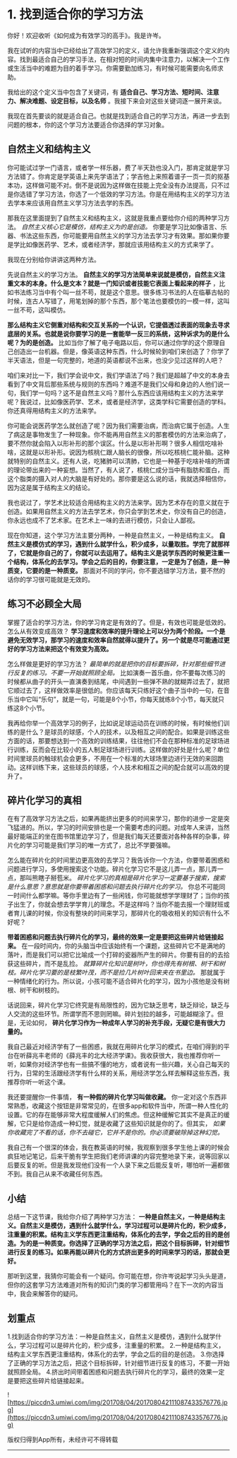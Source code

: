 # 1. 找到适合你的学习方法

你好！欢迎收听《如何成为有效学习的高手》。我是许岑。

我在试听的内容当中已经给出了高效学习的定义，请允许我重新强调这个定义的内容。找到最适合自己的学习手法，在相对短的时间内集中注意力，以解决一个工作或生活当中的难题为目的着手学习。你需要勤加练习，有时候可能需要向名师求助。

我给出的这个定义当中包含了关键词，有 **适合自己、学习方法、短时间、注意力、解决难题、设定目标，以及名师** 。我接下来会对这些关键词逐一展开来谈。

我现在首先要谈的就是适合自己。也就是找到适合自己的学习方法，再进一步去到问题的根本，你的这个学习方法要适合你选择的学习对象。

## 自然主义和结构主义

你可能试过学一门语言，或者学一样乐器，费了半天劲也没入门，那肯定就是学习方法错了。你肯定是学英语上来先学语法了；学吉他上来照着谱子一页一页的抠基本功，这样做可能不对。倒不是说因为这样做在技能上完全没有办法提高，只不过是你选错了学习方法，你选了一个低效的学习方法。你是在用结构主义的学习方法去学本来应该用自然主义学习方法去学的东西。

那我在这里面提到了自然主义和结构主义，这就是我重点要给你介绍的两种学习方法。 *自然主义核心它是模仿，结构主义为的是创造。* 你要是学习比如像语言、乐器、书法这些东西，你可能要用自然主义的学习方法去学习才有效果。那如果你要是学比如像医药学、艺术，或者经济学，那就应该用结构主义的方式来学了。

我现在分别给你讲讲这两种方法。

先说自然主义的学习方法。 **自然主义的学习方法简单来说就是模仿，自然主义注重文本的本身。什么是文本？就是一门知识或者技能它表面上看起来的样子** ，比如书法练习当中有个叫一丝不苟，就是这个意思。很多练习书法的人在临摹古帖的时候，连古人写错了，用笔划掉的那个东西，那个笔法也要模仿的一模一样，这叫一丝不苟，这叫模仿。

 **那么结构主义它侧重对结构和交互关系的一个认识，它提倡透过表面的现象去寻求底层的关系。也就是说你要学习的是一套能举一反三的系统，这种诉求为的是什么呢？为的是创造。** 比如当你了解了电子电路以后，你可以通过你学的这个原理自己创造出一台机器。但是，像英语这种东西，什么时候轮到咱们来创造了？你学了半天语法，但是一句完整的，地道的英语都说不出来，也没少见过这样的人吧？

咱们来对比一下，我们学会说中文，我们学语法了吗？我们是超越了中文的本身去看到了中文背后那些系统与规则的东西吗？难道不是我们父母和身边的人他们说一句，我们学一句吗？这不是自然主义吗？那什么东西应该用结构主义的方法来学呢？我说过，比如像医药学、艺术，或者是经济学，这类学科它需要创造的学科。你还真得用结构主义的方法来学。

你可能会说医药学怎么就创造了呢？因为我们需要治病，而治病它属于创造。人生了病这是事物发生了一种现象。你不能再用自然主义的那套模仿的方法来治病了，要不然你就会陷入以形补形的那个误区。什么是以形补形啊？很多人相信吃啥补啥，这就是以形补形。说因为核桃仁跟人脑长的很像，所以吃核桃仁能补脑。这种就特别的自然主义。还有人说，吃猪肺可以清肺，它也是一种基于吃啥补啥的所谓的理论带出来的一种妄想。当然了，有人说了，核桃仁成分当中有脂肪和蛋白，而这个脂类的摄入对人的大脑是有好处的。那你要是这么说的话，我就选择相信你，因为这是属于结构主义的结论。

我也说过了，学艺术比较适合用结构主义的方法来学。因为艺术存在的意义就在于创造。如果用自然主义的方法去学艺术，你只会学到艺术史，你没有自己的创造，你永远也成不了艺术家。在艺术上一味的去进行模仿，只会让人鄙视。

现在你知道，这个学习方法主要分两种，一种是自然主义，一种是结构主义。 **自然主义是模仿式的学习，遇到什么就学什么，积少成多，以量取胜。学完了就那样了，它就是你自己的了，你就可以去运用了。结构主义是说学东西的时候更注重一个结构，体系化的去学习。学会之后的目的，你要注意，一定是为了创造，是一种质变，它要的是一种质变。** 那面对不同的学问，你不要选错学习方法，要不然的话你的学习很可能就是无效的。

## 练习不必顾全大局

掌握了适合的学习方法，你的学习肯定是有效的了。但是，有效也可能是低效的。怎么从有效变成高效？ **学习速度和效率的提升理论上可以分为两个阶段。一个是避免无效学习，那学习的速度和效率自然就得以提升了。另一个就是尽可能通过更好的学习方法来把这个有效变为高效。**

怎么样做是更好的学习方法？ *最简单的就是把你的目标要拆碎，针对那些细节进行反复的练习。不要一开始就照顾全局。* 比如演奏一首乐曲，你不要每次练习的时候都从曲子的开头一直演奏到结尾，中间遇到一些弹不熟的就糊弄过去了，就把它顺过去了，这样做效率是很低的。你应该每天只练好这个曲子当中的一句，在音乐当中它叫“乐句”，就是一句，可能是8个小节，你每天就练8个小节，每天就只练这8个小节。

我再给你举一个高效学习的例子，比如说足球运动员在训练的时候，有时候他们训练的是什么？是球员的球感，个人的技术，以及相互之间的配合。如果是训练这些方面的话，那要想达到一个高效的训练结果，往往他们不会在那种标准的足球场进行训练，反而会在比较小的五人制足球场进行训练。这样做的好处是什么呢？单位时间里球员的触球机会会更多，不用在一个标准的大球场里边进行无效的来回跑动。这样训练下来，这些球员的球感，个人技术和相互之间的配合就可以高效的提升了。

## 碎片化学习的真相

在有了高效学习方法之后，如果再能挤出更多的时间来学习，那你的进步一定是突飞猛进的。所以，学习的时间安排也是一个需要考虑的问题。对成年人来讲，当然最好能端正的坐在图书馆里边学习了，但是我们每天还要面对各种各样的杂事，碎片化的学习可能是我们学习的唯一方式了，总比不学要强嘛。

怎么能在碎片化的时间里边更高效的去学习？我告诉你一个方法，你要带着困惑和问题进行学习，多使用搜索这个功能。碎片化学习它不是这儿弄一点，那儿弄一点，那叫熊瞎子掰苞米。 *碎片化学习的真相是碎片化学习一定要基于搜索，搜索是什么意思？意思就是你要带着困惑和问题去执行碎片化的学习。* 你总不可能同一时间什么都学嘛。等你手里边有了一些闲钱，你可能就想学学理财了；当你的孩子出生了，你就会想去学学育儿的理念。不是这样吗？当你不能去报一个理财班或者育儿课的时候，你没有整块的时间来学习，那碎片化的吸收相关的知识有什么不好呢？

 **带着困惑和问题去执行碎片化的学习，最终的效果一定是要把这些碎片给链接起来。** 在一段时间内，你的头脑当中应该始终有一个课题，这些碎片它不是满地的落叶，而是我们可以把它比喻成一个打碎的瓷器所产生的碎片。你要有目的的去拾获这些碎片，而不是乱捡。 *就算碎片化知识是树叶，你也得先有树根、树干和树枝。碎片化学习要的是枝繁叶茂，而不是捡几片树叶回来夹在书里边。* 那就属于一种情绪化的行为。所以说，小孩可能不适合碎片化的学习，因为小孩他是没有树根、树干和树枝的。

话说回来，碎片化学习它终究是有局限性的，因为它缺乏思考，缺乏辩论，缺乏与人交流的这些环节。所谓学而不思则罔嘛。碎片划拉的越多，可能越糊涂了。但是，无论如何， **碎片化学习作为一种成年人学习的补充手段，无疑它是有很大力量的。**

我自己最近对经济学有了一些困惑，我就在用碎片化学习的模式，在咱们得到的平台在听薛兆丰老师的《薛兆丰的北大经济学课》。我收获很大，我也推荐你听一听，如果你对经济学也有一些搞不懂的地方，或者说有一些兴趣，关心自己每天的行为，日常的生活跟经济学有什么样的关系，用经济学怎么样去解释这些东西，我推荐你听一听这个课。

我还要提醒你一件事情， **有一种假的碎片化学习叫做收藏。** 你一定对这个东西非常熟悉，收藏这个按钮是非常常见的，在很多app和软件当中，所谓一种人性化的设置。它的存在能够非常大程度缓解人们的焦虑。但这种缓解它其实不是真正的缓解，它只是给你造成一种幻觉，就是收藏了这些知识就是你的了。但其实， *如果你收藏完了不看的话，你不去碰它，它并不是你的。你必须要破除掉这种幻觉。*

我自己有一个很深的体会，我在教英语的时候，我观察到很多学生他上课的时候会疯狂地记笔记，后来干脆有学生把我们老师讲课的内容完整地录下来，说等回家以后要反复的听。但是我发现他们没有一个人录下来之后能反复听，哪怕听一遍都做不到。我自己从来不收藏任何东西。

## 小结

总结一下这节课，我给你介绍了两种学习方法： **一种是自然主义，一种是结构主义。自然主义是模仿，遇到什么就学什么，学习过程可以是碎片化的，积少成多，注重量的积累。结构主义学东西更注重结构，体系化的去学，学会之后的目的是创造。为的是一种质变。你选择了正确的学习方法之后，把这个目标拆碎，针对细节进行反复的练习。如果再能以碎片化的方式挤出更多的时间来学习的话，那就会更好。**

那听到这里，我猜你可能会有一个疑问。你可能在想，你许岑说起学习头头是道，但你的这套学习方法难道对所有的知识门类的学习都管用吗？在下一次的内容当中，我会来解答你的疑问。

## 划重点

1.找到适合你的学习方法：一种是自然主义，自然主义是模仿，遇到什么就学什么，学习过程可以是碎片化的，积少成多，注重量的积累。
2.一种是结构主义，结构主义学东西更注重结构，体系化的去学，学会之后的目的是创造。
3.你选择了正确的学习方法之后，把这个目标拆碎，针对细节进行反复的练习，不要一开始就照顾全局。
4.挤出时间带着困惑和问题去执行碎片化的学习，最终的效果一定是要把这些碎片给链接起来。

![https://piccdn3.umiwi.com/img/201708/04/201708042111087433576776.jpg](https://piccdn3.umiwi.com/img/201708/04/201708042111087433576776.jpg)

版权归得到App所有，未经许可不得转载

---
